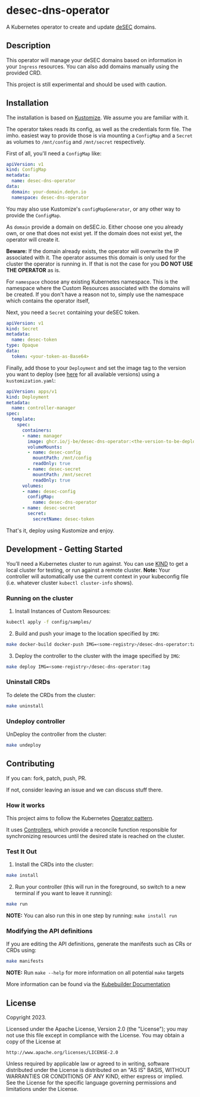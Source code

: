 # desec-dns-operator
A Kubernetes operator to create and update [deSEC](https://desec.io/) domains.

## Description
This operator will manage your deSEC domains based on information in your `Ingress` resources.
You can also add domains manually using the provided CRD.

This project is still experimental and should be used with caution.

## Installation

The installation is based on [Kustomize](https://kustomize.io/).
We assume you are familiar with it.

The operator takes reads its config, as well as the credentials form file.
The imho. easiest way to provide those is via mounting a `ConfigMap` and a `Secret` as volumes to `/mnt/config` and `/mnt/secret` respectively.

First of all, you'll need a `ConfigMap` like:

```yaml
apiVersion: v1
kind: ConfigMap
metadata:
  name: desec-dns-operator
data:
  domain: your-domain.dedyn.io
  namespace: desec-dns-operator
```

You may also use Kustomize's `configMapGenerator`, or any other way to provide the `ConfigMap`.

As `domain` provide a domain on deSEC.io. Either choose one you already own, or one that does not exist yet.
If the domain does not exist yet, the operator will create it.

**Beware:** If the domain already exists, the operator will overwrite the IP associated with it.
The operator assumes this domain is only used for the cluster the operator is running in.
If that is not the case for you **DO NOT USE THE OPERATOR** as is.

For `namespace` choose any existing Kubernetes namespace.
This is the namespace where the Custom Resources associated with the domains will be created.
If you don't have a reason not to, simply use the namespace which contains the operator itself,

Next, you need a `Secret` containing your deSEC token.

```yaml
apiVersion: v1
kind: Secret
metadata:
  name: desec-token
type: Opaque
data:
  token: <your-token-as-Base64>
```

Finally, add those to your `Deployment` and set the image tag to the version you want to deploy (see [here](https://github.com/j-be/desec-dns-operator/pkgs/container/desec-dns-operator) for all available versions) using a `kustomization.yaml`:

```yaml
apiVersion: apps/v1
kind: Deployment
metadata:
  name: controller-manager
spec:
  template:
    spec:
      containers:
      - name: manager
        image: ghcr.io/j-be/desec-dns-operator:<the-version-to-be-deployed>
        volumeMounts:
        - name: desec-config
          mountPath: /mnt/config
          readOnly: true
        - name: desec-secret
          mountPath: /mnt/secret
          readOnly: true
      volumes:
      - name: desec-config
        configMap:
          name: desec-dns-operator
      - name: desec-secret
        secret:
          secretName: desec-token
```

That's it, deploy using Kustomize and enjoy.

## Development - Getting Started
You’ll need a Kubernetes cluster to run against. You can use [KIND](https://sigs.k8s.io/kind) to get a local cluster for testing, or run against a remote cluster.
**Note:** Your controller will automatically use the current context in your kubeconfig file (i.e. whatever cluster `kubectl cluster-info` shows).

### Running on the cluster
1. Install Instances of Custom Resources:

```sh
kubectl apply -f config/samples/
```

2. Build and push your image to the location specified by `IMG`:

```sh
make docker-build docker-push IMG=<some-registry>/desec-dns-operator:tag
```

3. Deploy the controller to the cluster with the image specified by `IMG`:

```sh
make deploy IMG=<some-registry>/desec-dns-operator:tag
```

### Uninstall CRDs
To delete the CRDs from the cluster:

```sh
make uninstall
```

### Undeploy controller
UnDeploy the controller from the cluster:

```sh
make undeploy
```

## Contributing
If you can: fork, patch, push, PR.

If not, consider leaving an issue and we can discuss stuff there.

### How it works
This project aims to follow the Kubernetes [Operator pattern](https://kubernetes.io/docs/concepts/extend-kubernetes/operator/).

It uses [Controllers](https://kubernetes.io/docs/concepts/architecture/controller/),
which provide a reconcile function responsible for synchronizing resources until the desired state is reached on the cluster.

### Test It Out
1. Install the CRDs into the cluster:

```sh
make install
```

2. Run your controller (this will run in the foreground, so switch to a new terminal if you want to leave it running):

```sh
make run
```

**NOTE:** You can also run this in one step by running: `make install run`

### Modifying the API definitions
If you are editing the API definitions, generate the manifests such as CRs or CRDs using:

```sh
make manifests
```

**NOTE:** Run `make --help` for more information on all potential `make` targets

More information can be found via the [Kubebuilder Documentation](https://book.kubebuilder.io/introduction.html)

## License

Copyright 2023.

Licensed under the Apache License, Version 2.0 (the "License");
you may not use this file except in compliance with the License.
You may obtain a copy of the License at

    http://www.apache.org/licenses/LICENSE-2.0

Unless required by applicable law or agreed to in writing, software
distributed under the License is distributed on an "AS IS" BASIS,
WITHOUT WARRANTIES OR CONDITIONS OF ANY KIND, either express or implied.
See the License for the specific language governing permissions and
limitations under the License.
